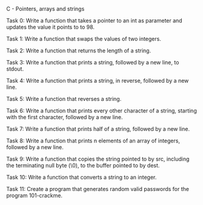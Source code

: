 C - Pointers, arrays and strings


Task 0: Write a function that takes a pointer to an int as parameter and updates the value it points to to 98.



Task 1: Write a function that swaps the values of two integers.



Task 2: Write a function that returns the length of a string.



Task 3: Write a function that prints a string, followed by a new line, to stdout.



Task 4: Write a function that prints a string, in reverse, followed by a new line.



Task 5: Write a function that reverses a string.



Task 6: Write a function that prints every other character of a string, starting with the first character, followed by a new line.



Task 7: Write a function that prints half of a string, followed by a new line.



Task 8: Write a function that prints n elements of an array of integers, followed by a new line.



Task 9: Write a function that copies the string pointed to by src, including the terminating null byte (\0), to the buffer pointed to by dest.



Task 10: Write a function that converts a string to an integer.



Task 11: Create a program that generates random valid passwords for the program 101-crackme.